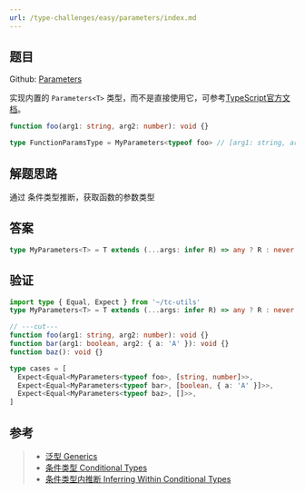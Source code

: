 ```yaml
---
url: /type-challenges/easy/parameters/index.md
---
```

## 题目

Github: [Parameters](https://github.com/type-challenges/type-challenges/blob/main/questions/03312-easy-parameters/)

实现内置的 `Parameters<T>` 类型，而不是直接使用它，可参考[TypeScript官方文档](https://www.typescriptlang.org/docs/handbook/utility-types.html#parameterstype)。

```ts
function foo(arg1: string, arg2: number): void {}

type FunctionParamsType = MyParameters<typeof foo> // [arg1: string, arg2: number]
```

## 解题思路

通过 条件类型推断，获取函数的参数类型

## 答案

```ts
type MyParameters<T> = T extends (...args: infer R) => any ? R : never
```

## 验证

```ts twoslash
import type { Equal, Expect } from '~/tc-utils'
type MyParameters<T> = T extends (...args: infer R) => any ? R : never

// ---cut---
function foo(arg1: string, arg2: number): void {}
function bar(arg1: boolean, arg2: { a: 'A' }): void {}
function baz(): void {}

type cases = [
  Expect<Equal<MyParameters<typeof foo>, [string, number]>>,
  Expect<Equal<MyParameters<typeof bar>, [boolean, { a: 'A' }]>>,
  Expect<Equal<MyParameters<typeof baz>, []>>,
]
```

## 参考

> * [泛型 Generics](https://www.typescriptlang.org/docs/handbook/2/generics.html)
> * [条件类型 Conditional Types](https://www.typescriptlang.org/docs/handbook/2/conditional-types.html)
> * [条件类型内推断 Inferring Within Conditional Types](https://www.typescriptlang.org/docs/handbook/2/conditional-types.html#inferring-within-conditional-types)
